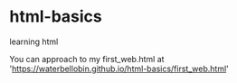 # html-basics
learning html

You can approach to my first_web.html at 'https://waterbellobin.github.io/html-basics/first_web.html'